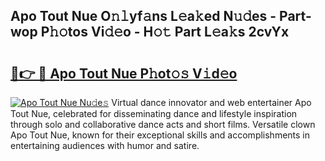 ## Apo Tout Nue O𝚗𝚕yf𝚊ns L𝚎a𝚔ed N𝚞𝚍es - Part-wop P𝚑𝚘tos Vi𝚍𝚎o - H𝚘𝚝 Part L𝚎a𝚔s 2cvYx

# <h2><a href="http://kf6xysm.oniu.top/?m=Apo+Tout+Nue">🔗👉 🔴 Apo Tout Nue P𝚑ot𝚘𝚜 V𝚒d𝚎o</a></h2>

[![Apo Tout Nue Nu𝚍e𝚜](https://i.imgur.com/0qMVB7G.gif)](http://kf6xysm.oniu.top/?m=Apo+Tout+Nue)
Virtual dance innovator and web entertainer Apo Tout Nue, celebrated for disseminating dance and lifestyle inspiration through solo and collaborative dance acts and short films. Versatile clown Apo Tout Nue, known for their exceptional skills and accomplishments in entertaining audiences with humor and satire.  
